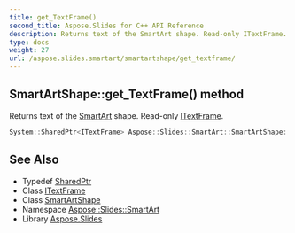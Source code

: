 ```yaml
---
title: get_TextFrame()
second_title: Aspose.Slides for C++ API Reference
description: Returns text of the SmartArt shape. Read-only ITextFrame.
type: docs
weight: 27
url: /aspose.slides.smartart/smartartshape/get_textframe/
---
```

## SmartArtShape::get_TextFrame() method


Returns text of the [SmartArt](../../smartart/) shape. Read-only [ITextFrame](../../../aspose.slides/itextframe/).

```cpp
System::SharedPtr<ITextFrame> Aspose::Slides::SmartArt::SmartArtShape::get_TextFrame() override
```

## See Also

* Typedef [SharedPtr](../../../system/sharedptr/)
* Class [ITextFrame](../../../aspose.slides/itextframe/)
* Class [SmartArtShape](../)
* Namespace [Aspose::Slides::SmartArt](../../)
* Library [Aspose.Slides](../../../)